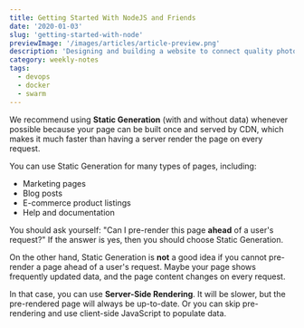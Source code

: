 ```yaml
---
title: Getting Started With NodeJS and Friends
date: '2020-01-03'
slug: 'getting-started-with-node'
previewImage: '/images/articles/article-preview.png'
description: 'Designing and building a website to connect quality photographers in Lagos, Nigeria'
category: weekly-notes
tags:
  - devops
  - docker
  - swarm
---
```


We recommend using **Static Generation** (with and without data) whenever possible because your page can be built once and served by CDN, which makes it much faster than having a server render the page on every request.

You can use Static Generation for many types of pages, including:

- Marketing pages
- Blog posts
- E-commerce product listings
- Help and documentation

You should ask yourself: "Can I pre-render this page **ahead** of a user's request?" If the answer is yes, then you should choose Static Generation.

On the other hand, Static Generation is **not** a good idea if you cannot pre-render a page ahead of a user's request. Maybe your page shows frequently updated data, and the page content changes on every request.

In that case, you can use **Server-Side Rendering**. It will be slower, but the pre-rendered page will always be up-to-date. Or you can skip pre-rendering and use client-side JavaScript to populate data.
